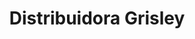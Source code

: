 ---
title: "Distribuidora Grisley"
url: /santiago-de-los-caballeros/distribuidora-grisley/
shop: general
---